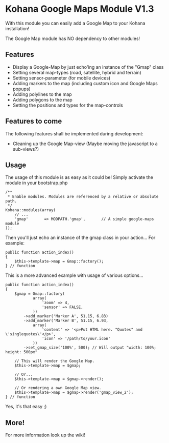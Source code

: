 # Kohana Google Maps Module V1.3
With this module you can easily add a Google Map to your Kohana installation!

The Google Map module has NO dependency to other modules!

## Features

* Display a Google-Map by just echo'ing an instance of the "Gmap" class
* Setting several map-types (road, satellite, hybrid and terrain)
* Setting sensor-parameter (for mobile devices)
* Adding markers to the map (including custom icon and Google Maps popups)
* Adding polylines to the map
* Adding polygons to the map
* Setting the positions and types for the map-controls

## Features to come
The following features shall be implemented during development:

* Cleaning up the Google Map-view (Maybe moving the javascript to a sub-views?)

## Usage
The usage of this module is as easy as it could be! Simply activate the module in your bootstrap.php

	/**
	 * Enable modules. Modules are referenced by a relative or absolute path.
	 */
	Kohana::modules(array(
		// ...
		'gmap'       => MODPATH.'gmap',       // A simple google-maps module
	));

Then you'll just echo an instance of the gmap class in your action... For example:

	public function action_index()
	{
		$this->template->map = Gmap::factory();
	} // function

This is a more advanced example with usage of various options...

	public function action_index()
	{
		$gmap = Gmap::factory(
				array(
					'zoom' => 4,
					'sensor' => FALSE,
				))
			->add_marker('Marker A', 51.15, 6.83)
			->add_marker('Marker B', 51.15, 6.93,
				array(
					'content' => '<p>Put HTML here. "Quotes" and \'singlequotes\'</p>',
					'icon' => '/path/to/your.icon'
				))
			->set_gmap_size('100%', 500); // Will output "width: 100%; height: 500px"

		// This will render the Google Map.
		$this->template->map = $gmap;

		// Or...
		$this->template->map = $gmap->render();

		// Or rendering a own Google Map view.
		$this->template->map = $gmap->render('gmap_view_2');
	} // function

Yes, it's that easy ;)

## More!
For more information look up the wiki!